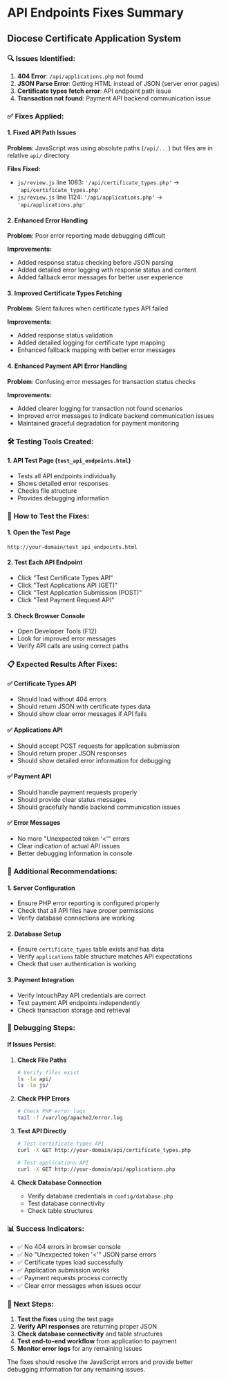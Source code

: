 # API Endpoints Fixes Summary
## Diocese Certificate Application System

### 🔍 **Issues Identified:**

1. **404 Error**: `/api/applications.php` not found
2. **JSON Parse Error**: Getting HTML instead of JSON (server error pages)
3. **Certificate types fetch error**: API endpoint path issue
4. **Transaction not found**: Payment API backend communication issue

### ✅ **Fixes Applied:**

#### **1. Fixed API Path Issues**
**Problem**: JavaScript was using absolute paths (`/api/...`) but files are in relative `api/` directory

**Files Fixed:**
- `js/review.js` line 1083: `'/api/certificate_types.php'` → `'api/certificate_types.php'`
- `js/review.js` line 1124: `'/api/applications.php'` → `'api/applications.php'`

#### **2. Enhanced Error Handling**
**Problem**: Poor error reporting made debugging difficult

**Improvements:**
- Added response status checking before JSON parsing
- Added detailed error logging with response status and content
- Added fallback error messages for better user experience

#### **3. Improved Certificate Types Fetching**
**Problem**: Silent failures when certificate types API failed

**Improvements:**
- Added response status validation
- Added detailed logging for certificate type mapping
- Enhanced fallback mapping with better error messages

#### **4. Enhanced Payment API Error Handling**
**Problem**: Confusing error messages for transaction status checks

**Improvements:**
- Added clearer logging for transaction not found scenarios
- Improved error messages to indicate backend communication issues
- Maintained graceful degradation for payment monitoring

### 🛠️ **Testing Tools Created:**

#### **1. API Test Page** (`test_api_endpoints.html`)
- Tests all API endpoints individually
- Shows detailed error responses
- Checks file structure
- Provides debugging information

### 🚀 **How to Test the Fixes:**

#### **1. Open the Test Page**
```
http://your-domain/test_api_endpoints.html
```

#### **2. Test Each API Endpoint**
- Click "Test Certificate Types API"
- Click "Test Applications API (GET)"
- Click "Test Application Submission (POST)"
- Click "Test Payment Request API"

#### **3. Check Browser Console**
- Open Developer Tools (F12)
- Look for improved error messages
- Verify API calls are using correct paths

### 📋 **Expected Results After Fixes:**

#### **✅ Certificate Types API**
- Should load without 404 errors
- Should return JSON with certificate types data
- Should show clear error messages if API fails

#### **✅ Applications API**
- Should accept POST requests for application submission
- Should return proper JSON responses
- Should show detailed error information for debugging

#### **✅ Payment API**
- Should handle payment requests properly
- Should provide clear status messages
- Should gracefully handle backend communication issues

#### **✅ Error Messages**
- No more "Unexpected token '<'" errors
- Clear indication of actual API issues
- Better debugging information in console

### 🔧 **Additional Recommendations:**

#### **1. Server Configuration**
- Ensure PHP error reporting is configured properly
- Check that all API files have proper permissions
- Verify database connections are working

#### **2. Database Setup**
- Ensure `certificate_types` table exists and has data
- Verify `applications` table structure matches API expectations
- Check that user authentication is working

#### **3. Payment Integration**
- Verify IntouchPay API credentials are correct
- Test payment API endpoints independently
- Check transaction storage and retrieval

### 🐛 **Debugging Steps:**

#### **If Issues Persist:**

1. **Check File Paths**
   ```bash
   # Verify files exist
   ls -la api/
   ls -la js/
   ```

2. **Check PHP Errors**
   ```bash
   # Check PHP error logs
   tail -f /var/log/apache2/error.log
   ```

3. **Test API Directly**
   ```bash
   # Test certificate types API
   curl -X GET http://your-domain/api/certificate_types.php
   
   # Test applications API
   curl -X GET http://your-domain/api/applications.php
   ```

4. **Check Database Connection**
   - Verify database credentials in `config/database.php`
   - Test database connectivity
   - Check table structures

### 📊 **Success Indicators:**

- ✅ No 404 errors in browser console
- ✅ No "Unexpected token '<'" JSON parse errors
- ✅ Certificate types load successfully
- ✅ Application submission works
- ✅ Payment requests process correctly
- ✅ Clear error messages when issues occur

### 🎯 **Next Steps:**

1. **Test the fixes** using the test page
2. **Verify API responses** are returning proper JSON
3. **Check database connectivity** and table structures
4. **Test end-to-end workflow** from application to payment
5. **Monitor error logs** for any remaining issues

The fixes should resolve the JavaScript errors and provide better debugging information for any remaining issues.
